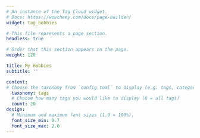 ```yaml
---
# An instance of the Tag Cloud widget.
# Docs: https://wowchemy.com/docs/page-builder/
widget: tag_hobbies

# This file represents a page section.
headless: true

# Order that this section appears on the page.
weight: 120

title: My Hobbies
subtitle: ''

content:
# Choose the taxonomy from `config.toml` to display (e.g. tags, categories)
  taxonomy: tags
  # Choose how many tags you would like to display (0 = all tags)
  count: 20
design:
  # Minimum and maximum font sizes (1.0 = 100%).
  font_size_min: 0.7
  font_size_max: 2.0
---
```

